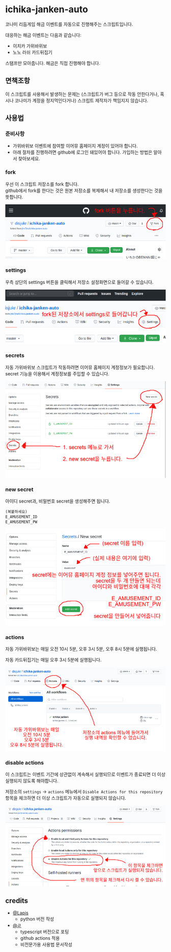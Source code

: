 # ichika-janken-auto

코나미 리듬게임 해금 이벤트를 자동으로 진행해주는 스크립트입니다.

대응하는 해금 이벤트는 다음과 같습니다:

- 이치카 가위바위보
- 노노 러쉬 카드뒤집기

스탬프만 모아줍니다. 해금은 직접 진행해야 합니다.


## 면책조항

이 스크립트를 사용해서 발생하는 문제는 (스크립트가 버그 등으로 작동 안한다거나, 혹시나 코나미가 계정을 정지먹인다거나) 스크립트 제작자가 책임지지 않습니다.


## 사용법

### 준비사항

- 가위바위보 이벤트에 참여할 이어뮤 홈페이지 계정이 있어야 합니다.
- 아래 절차를 진행하려면 github에 로그인 돼있어야 합니다. 가입하는 방법은 알아서 찾아보세요.

### fork

우선 이 스크립트 저장소를 fork 합니다.\
github에서 fork를 한다는 것은 원본 저장소를 복제해서 내 저장소를 생성한다는 것을 뜻합니다.

![fork 버튼을 누릅니다](./doc/image/1.png)

### settings

우측 상단의 settings 버튼을 클릭해서 저장소 설정화면으로 들어갈 수 있습니다.

![fork된 저장소에서 settings로 들어갑니다](./doc/image/2.png)

### secrets

자동 가위바위보 스크립트가 작동하려면 이어뮤 홈페이지 계정정보가 필요합니다.\
secret 기능을 이용해서 계정정보를 주입할 수 있습니다.

![secrets 메뉴로 가서 new secret을 누릅니다](./doc/image/3.png)

### new secret

아이디 secret과, 비밀번호 secret을 생성해주면 됩니다.

```
(복붙하세요)
E_AMUSEMENT_ID
E_AMUSEMENT_PW
```

![E_AMUSEMENT_ID, E_AMUSEMENT_PW secret을 만들어서 넣어줍니다](./doc/image/4.png)

### actions

자동 가위바위보는 매일 오전 10시 5분, 오후 3시 5분, 오후 8시 5분에 실행됩니다.

자동 카드뒤집기는 매일 오후 3시 5분에 실행됩니다.

![저장소의 actions 메뉴에 들어가서 실행 내역을 확인할 수 있습니다](./doc/image/5.png)

### disable actions

이 스크립트는 이벤트 기간에 상관없이 계속해서 실행되므로 이벤트가 종료되면 더 이상 실행되지 않도록 해야합니다.

저장소의 `settings` -> `actions` 메뉴에서 `Disable Actions for this repository` 항목을 체크하면 더 이상 스크립트가 자동으로 실행되지 않습니다.

![`Disable Actions for this repository`를 체크해서 스크립트를 끌 수 있습니다](./doc/image/6.png)


## credits

- [@Lapis](https://twitter.com/Lapis_BMS)
    - python 버전 작성
- [@ㄹ](https://twitter.com/disjukr)
    - typescript 버전으로 포팅
    - github actions 적용
    - 비전문가용 사용법 문서작성
